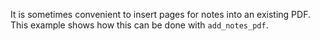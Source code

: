 It is sometimes convenient to insert pages for notes into an existing PDF.
This example shows how this can be done with `add_notes_pdf`.
